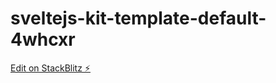 # sveltejs-kit-template-default-4whcxr

[Edit on StackBlitz ⚡️](https://stackblitz.com/edit/sveltejs-kit-template-default-4whcxr)